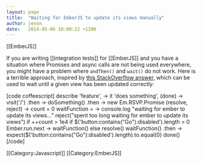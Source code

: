 ```yaml
---
layout: page
title:  "Waiting for EmberJS to update its views manually"
author: jevon
date:   2014-05-06 18:00:22 +1200
---
```


[[EmberJS]]

If you are writing [[integration tests]] for [[EmberJS]] and you have a situation where Promises and async calls are not being used everywhere, you might have a problem where `andThen()` and `wait()` do not work. Here is a terrible approach, inspired by <a href="http://stackoverflow.com/questions/12086848/emberjs-how-to-wait-until-a-template-is-fully-rendered-before-accessing-its-ch">this StackOverflow answer</a>, which can be used to wait until a given view has been updated correctly:

[code coffeescript]
describe 'feature', ->
  it 'does something', (done) ->
    visit('/')
      .then ->
        doSomething()
      .then ->
        new Em.RSVP.Promise (resolve, reject) ->
          count = 0
          waitFunction = ->
            console.log "waiting for ember to update its views..."
            reject("spent too long waiting for ember to update its views") if ++count > 1e4
            if $('button:contains("Go"):disabled').length > 0
              Ember.run.next ->
                waitFunction()
            else
              resolve()
          waitFunction()
      .then ->
        expect($('button:contains("Go"):disabled').length).to.equal(0)
        done()
[/code]

[[Category:Javascript]]
[[Category:EmberJS]]